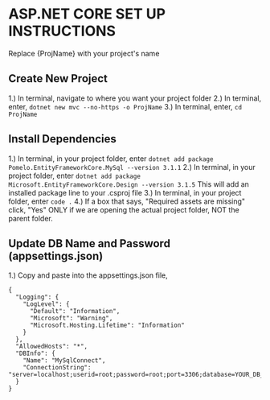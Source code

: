 # ASP.NET CORE SET UP INSTRUCTIONS
Replace {ProjName} with your project's name
## Create New Project
1.) In terminal, navigate to where you want your project folder
2.) In terminal, enter, `dotnet new mvc --no-https -o ProjName`
3.) In terminal, enter, `cd ProjName`
## Install Dependencies
1.) In terminal, in your project folder, enter `dotnet add package Pomelo.EntityFrameworkCore.MySql --version 3.1.1`
2.) In terminal, in your project folder, enter `dotnet add package Microsoft.EntityFrameworkCore.Design --version 3.1.5` This will add an installed package line to your .csproj file
3.) In terminal, in your project folder, enter `code .`
4.) If a box that says, "Required assets are missing" click, "Yes" ONLY if we are opening the actual project folder, NOT the parent folder.
## Update DB Name and Password (appsettings.json)
1.) Copy and paste into the appsettings.json file, 
```
{
  "Logging": {
    "LogLevel": {
      "Default": "Information",
      "Microsoft": "Warning",
      "Microsoft.Hosting.Lifetime": "Information"
    }
  },
  "AllowedHosts": "*",
  "DBInfo": {
    "Name": "MySqlConnect",
    "ConnectionString": "server=localhost;userid=root;password=root;port=3306;database=YOUR_DB_NAME;SslMode=None"
  }
}
```